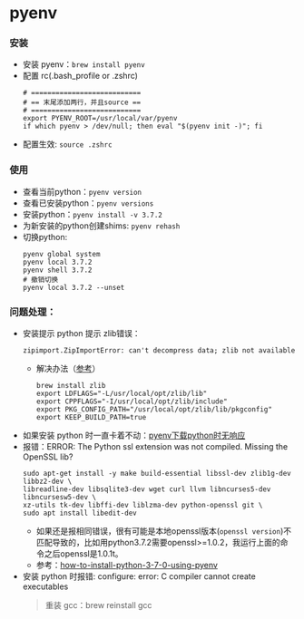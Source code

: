 # pyenv
### 安装
- 安装 pyenv：`brew install pyenv`
- 配置 rc(.bash_profile or .zshrc)
    ```
    # ===========================
    # == 末尾添加两行，并且source ==
    # ===========================
    export PYENV_ROOT=/usr/local/var/pyenv
    if which pyenv > /dev/null; then eval "$(pyenv init -)"; fi
    ```
- 配置生效: `source .zshrc`
### 使用
- 查看当前python：`pyenv version`
- 查看已安装python：`pyenv versions`
- 安装python：`pyenv install -v 3.7.2`
- 为新安装的python创建shims: `pyenv rehash`
- 切换python:
    ```
    pyenv global system
    pyenv local 3.7.2
    pyenv shell 3.7.2
    # 撤销切换
    pyenv local 3.7.2 --unset
    ```
  
### 问题处理：
- 安装提示 python 提示 zlib错误：
    ```
    zipimport.ZipImportError: can't decompress data; zlib not available
    ```
    - 解决办法（[参考](https://github.com/danhper/asdf-python/issues/43)）
        ```
        brew install zlib
        export LDFLAGS="-L/usr/local/opt/zlib/lib"
        export CPPFLAGS="-I/usr/local/opt/zlib/include"
        export PKG_CONFIG_PATH="/usr/local/opt/zlib/lib/pkgconfig"
        export KEEP_BUILD_PATH=true
        ```
- 如果安装 python 时一直卡着不动：[pyenv下载python时无响应](https://github.com/wut0719/blog/issues/6)
- 报错：ERROR: The Python ssl extension was not compiled. Missing the OpenSSL lib?
    ```shell
    sudo apt-get install -y make build-essential libssl-dev zlib1g-dev libbz2-dev \
    libreadline-dev libsqlite3-dev wget curl llvm libncurses5-dev libncursesw5-dev \
    xz-utils tk-dev libffi-dev liblzma-dev python-openssl git \
    sudo apt install libedit-dev
    ```
    - 如果还是报相同错误，很有可能是本地openssl版本(`openssl version`)不匹配导致的，比如用python3.7.2需要openssl>=1.0.2，我运行上面的命令之后openssl是1.0.1t。
    - 参考：[how-to-install-python-3-7-0-using-pyenv](https://stackoverflow.com/questions/51838975/how-to-install-python-3-7-0-using-pyenv)
- 安装 python 时报错: configure: error: C compiler cannot create executables
  > 重装 gcc：brew reinstall gcc